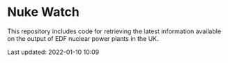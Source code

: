 # Nuke Watch

This repository includes code for retrieving the latest information available on the output of EDF nuclear power plants in the UK.

Last updated: 2022-01-10 10:09